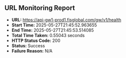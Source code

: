 ## URL Monitoring Report

- **URL:** https://api-gw1-prod1.fisglobal.com/gw/v1/health
- **Start Time:** 2025-05-27T21:45:52.963655
- **End Time:** 2025-05-27T21:45:53.514085
- **Total Time Taken:** 0.55043 seconds
- **HTTP Status Code:** 200
- **Status:** Success
- **Failure Reason:** N/A
